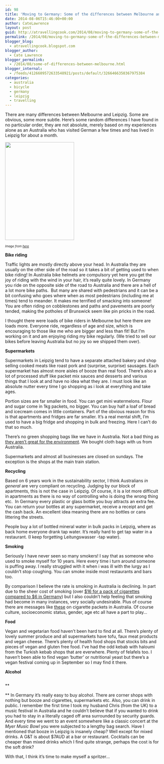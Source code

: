 ```yaml
---
id: 98
title: 'Moving to Germany: Some of the differences between Melbourne and Leipzig Part One'
date: 2014-08-06T15:46:00+00:00
author: CateLawrence
layout: post
guid: http://atravellingcook.com/2014/08/moving-to-germany-some-of-the-differences-between-melbourne-and-leipzig-part-one.html
permalink: /2014/08/moving-to-germany-some-of-the-differences-between-melbourne-and-leipzig-part-one.html
blogger_blog:
  - atravellingcook.blogspot.com
blogger_author:
  - Cate Lawrence
blogger_permalink:
  - /2014/08/some-of-differences-between-melbourne.html
blogger_internal:
  - /feeds/4126609572633548921/posts/default/3266466350367975384
categories:
  - australia
  - bicycle
  - germany
  - leipzig
  - travelling
---
```

There are many differences between Melbourne and Leipzig. Some are obvious, some more subtle. Here&#8217;s some random differences I have found in no particular order, they are not absolute, merely based on my experiences alone as an Australia who has visited German a few times and has lived in Leipzig for about a month.




  <a  href="http://2.bp.blogspot.com/-7x5yOKscOfw/U-I9wsZHw_I/AAAAAAAAJG8/ff6fBxTRi8g/s1600/wnbrleklein-575x813.jpg"><img src="http://2.bp.blogspot.com/-7x5yOKscOfw/U-I9wsZHw_I/AAAAAAAAJG8/ff6fBxTRi8g/s1600/wnbrleklein-575x813.jpg" alt="" width="226" height="320" border="0" /></a>



  <i><span style="font-size: x-small;">Image from <a href="http://www.google.de/imgres?imgurl=http%3A%2F%2Fstatic.guim.co.uk%2Fsys-images%2FGuardian%2FPix%2Fpictures%2F2013%2F7%2F12%2F1373616367776%2FCigarette-packages-010.jpg&imgrefurl=http%3A%2F%2Fwww.theguardian.com%2Fsociety%2F2013%2Fjul%2F12%2Fplans-plain-cigarette-packaging-shelved&h=276&w=460&tbnid=5lObSqWaJ4z-DM%3A&zoom=1&docid=tWtRp_1c4bz5LM&ei=SDziU7GKM4j7oATQt4GwBg&tbm=isch&iact=rc&uact=3&dur=559&page=1&start=0&ndsp=26&ved=0CCgQrQMwAg">here</a></i>


**Bike riding**
  
Traffic lights are mostly directly above your head. In Australia they are usually on the other side of the road so it takes a bit of getting used to when bike riding! In Australia bike helmets are compulsory yet here you get the joy of riding with the wind in your hair, it&#8217;s really quite lovely. In Germany you ride on the opposite side of the road to Australia and there are a hell of a lot more bike paths.  But many are shared with pedestrians and it can be a bit confusing who goes where when as most pedestrians (including me at times) tend to meander. It makes me terrified of smacking into someone! You are often riding on cobblestones and paths and pavements are poorly tended, making the potholes of Brunswick seem like pin pricks in the road.

I thought there were loads of bike riders in Melbourne but here there are loads more. Everyone ride, regardless of age and size, which is encouraging to those like me who are bigger and less than fit! But I&#8217;m working on it and am enjoying riding my bike regularly. (We tried to sell our bikes before leaving Australia but no joy so we shipped them over).

**Supermarkets**
  
Supermarkets in Leipzig tend to have a separate attached bakery and shop selling cooked meats like roast pork and (surprise, surprise) sausages. Each supermarket has almost more aisles of booze than real food. There&#8217;s also a lot of processed stuff like packet mix sauces and desserts and various things that I look at and have no idea what they are. I must look like an absolute nutter every time I go shopping as i look at everything and take ages.

Portion sizes are far smaller in food. You can get mini watermelons. Flour and sugar come in 1kg packets, no bigger. You can buy half a loaf of bread and icecream comes in little containers. Part of the obvious reason for this is that apartments and fridges are far smaller. It&#8217;s a real mental shift, I&#8217;m used to have a big fridge and shopping in bulk and freezing. Here I can&#8217;t do that so much.

There&#8217;s no green shopping bags like we have in Australia. Not a bad thing as [they aren&#8217;t great for the environment](http://www.smh.com.au/news/environment/how-green-is-your-bag/2005/04/24/1114281452076.html). We bought cloth bags with us from Australia.

Supermarkets and almost all businesses are closed on sundays. The exception is the shops at the main train station.

**Recycling**
  
Based on 6 years work in the sustainability sector, I think Australians _in general_ are very compliant on recycling. Judging by our block of apartments, this is not the case in Leipzig. Of course, it is a lot more difficult in apartments as there is no way of controlling who is doing the wrong thing etc.  In Germany every plastic or glass bottle you buy attracts an extra fee. You can return your bottles at any supermarket, receive a receipt and get the cash back. An excellent idea meaning there are no bottles or cans littering the streets.

People buy a lot of bottled mineral water in bulk packs in Leipzig, where as back home everyone drank tap water. It&#8217;s really hard to get tap water in a restaurant. (I keep forgetting Leitungswasser -tap water).

**Smoking**
  
Seriously I have never seen so many smokers! I say that as someone who used to smoke myself for 10 years. Here every time i turn around someone is puffing away. I really struggled with it when i was ill with the lurgy as I couldn&#8217;t stop coughing. You can smoke inside most restaurants and bars too.

By comparison I believe the rate is smoking in Australia is declining. In part due to the sheer cost of smoking (over [$16 for a pack of cigarettes compared to $6 in Germany](http://www.nationmaster.com/country-info/stats/Cost-of-living/Prices-at-markets/Cigarettes/Pack-of-Marlboro)) but I also couldn&#8217;t help feeling that smoking had become in many instances, very socially undesirable. Plus of course there are messages like [these](http://www.google.de/imgres?imgurl=http%3A%2F%2Fstatic.guim.co.uk%2Fsys-images%2FGuardian%2FPix%2Fpictures%2F2013%2F7%2F12%2F1373616367776%2FCigarette-packages-010.jpg&imgrefurl=http%3A%2F%2Fwww.theguardian.com%2Fsociety%2F2013%2Fjul%2F12%2Fplans-plain-cigarette-packaging-shelved&h=276&w=460&tbnid=5lObSqWaJ4z-DM%3A&zoom=1&docid=tWtRp_1c4bz5LM&ei=SDziU7GKM4j7oATQt4GwBg&tbm=isch&iact=rc&uact=3&dur=559&page=1&start=0&ndsp=26&ved=0CCgQrQMwAg) on cigarette packets in Australia. Of course culture, socioeconomic status, gender, age etc all have a part to play&#8230;

**Food**
  
Vegan and vegetarian food haven&#8217;t been hard to find at all. There&#8217;s plenty of lovely summer produce and all supermarkets have tofu, faux meat products and vegan cheese. There&#8217;s plenty of health food shops that stocks bits and pieces of vegan and gluten free food. I&#8217;ve had the odd kebab with haloumi from the Turkish kebab shops that are everwhere. Plenty of felafels too. I haven&#8217;t been able to find vegan &#8216;butter&#8217; or nutritional yeast but there&#8217;s a vegan festival coming up in September so I may find it there.

**Alcohol**


  <a  href="http://1.bp.blogspot.com/-y3HojhchPkE/U-JBIgewIxI/AAAAAAAAJHI/1JnfDoq_tKQ/s1600/220px-Gin_and_Tonic_with_ingredients.jpg"><img src="http://1.bp.blogspot.com/-y3HojhchPkE/U-JBIgewIxI/AAAAAAAAJHI/1JnfDoq_tKQ/s1600/220px-Gin_and_Tonic_with_ingredients.jpg" alt="" border="0" /></a>


**
  
** In Germany it&#8217;s really easy to buy alcohol. There are corner shops with nothing but booze and cigarettes, supermarkets etc. Also, you can drink in public. I remember the first time I took my husband Chris (from the UK) to a music festival in Australia and he couldn&#8217;t believe that if you wanted to drink you had to stay in a literally caged off area surrounded by security guards. And every time we went to an event somewhere like a classic concert at the _Myer Music Bowl_ you were subjected to a lengthy bag search. Have I mentioned that booze in Leipzig is insanely cheap? Well except for mixed drinks. A G&T is about $7AUD at a bar or restaurant. Cocktails can be cheaper than mixed drinks which I find quite strange, perhaps the cost is for the soft drink?

With that, I think it&#8217;s time to make myself a spritzer&#8230;